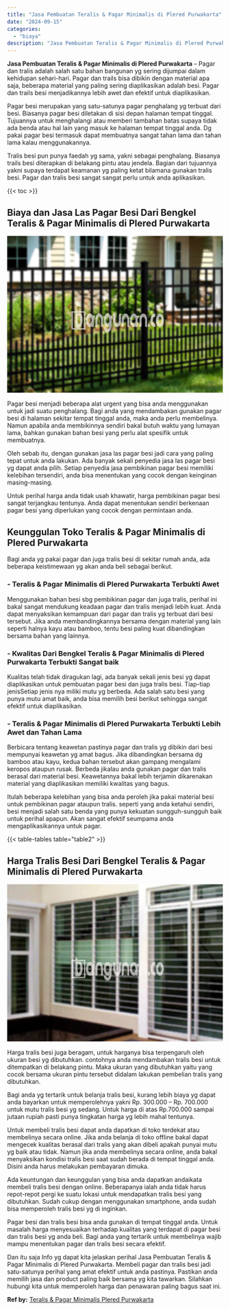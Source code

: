 ```yaml
---
title: "Jasa Pembuatan Teralis & Pagar Minimalis di Plered Purwakarta"
date: "2024-09-15"
categories: 
  - "biaya"
description: "Jasa Pembuatan Teralis & Pagar Minimalis di Plered Purwakarta. Dan itu saja Info yg dapat kita jelaskan perihal Jasa Pembuatan Teralis & Pagar Minimalis di P..."
---
```


**Jasa Pembuatan Teralis & Pagar Minimalis di Plered Purwakarta** – Pagar dan tralis adalah salah satu bahan bangunan yg sering dijumpai dalam kehidupan sehari-hari. Pagar dan trails bisa dibikin dengan material apa saja, beberapa material yang paling sering diaplikasikan adalah besi. Pagar dan trails besi menjadikannya lebih awet dan efektif untuk diaplikasikan.

Pagar besi merupakan yang satu-satunya pagar penghalang yg terbuat dari besi. Biasanya pagar besi diletakan di sisi depan halaman tempat tinggal. Tujuannya untuk menghalangi atau memberi tambahan batas supaya tidak ada benda atau hal lain yang masuk ke halaman tempat tinggal anda. Dg pakai pagar besi termasuk dapat membuatnya sangat tahan lama dan tahan lama kalau menggunakannya.

Tralis besi pun punya faedah yg sama, yakni sebagai penghalang. Biasanya trails besi diterapkan di belakang pintu atau jendela. Bagian dari tujuannya yakni supaya terdapat keamanan yg paling ketat bilamana gunakan tralis besi. Pagar dan tralis besi sangat sangat perlu untuk anda aplikasikan.

{{< toc >}}

## Biaya dan Jasa Las Pagar Besi Dari Bengkel Teralis & Pagar Minimalis di Plered Purwakarta

![Jasa Pembuatan Teralis & Pagar Minimalis di Plered Purwakarta](/images/pagar-minimalis-murah-36.png)

Pagar besi menjadi beberapa alat urgent yang bisa anda menggunakan untuk jadi suatu penghalang. Bagi anda yang mendambakan gunakan pagar besi di halaman sekitar tempat tinggal anda, maka anda perlu membelinya. Namun apabila anda membikinnya sendiri bakal butuh waktu yang lumayan lama, bahkan gunakan bahan besi yang perlu alat spesifik untuk membuatnya.

Oleh sebab itu, dengan gunakan jasa las pagar besi jadi cara yang paling tepat untuk anda lakukan. Ada banyak sekali penyedia jasa las pagar besi yg dapat anda pilih. Setiap penyedia jasa pembikinan pagar besi memiliki kelebihan tersendiri, anda bisa menentukan yang cocok dengan keinginan masing-masing.

Untuk perihal harga anda tidak usah khawatir, harga pembikinan pagar besi sangat terjangkau tentunya. Anda dapat menentukan sendiri berkenaan pagar besi yang diperlukan yang cocok dengan permintaan anda.

## Keunggulan Toko Teralis & Pagar Minimalis di Plered Purwakarta

Bagi anda yg pakai pagar dan juga tralis besi di sekitar rumah anda, ada beberapa keistimewaan yg akan anda beli sebagai berikut.

### \- Teralis & Pagar Minimalis di Plered Purwakarta Terbukti Awet

Menggunakan bahan besi sbg pembikinan pagar dan juga tralis, perihal ini bakal sangat mendukung keadaan pagar dan tralis menjadi lebih kuat. Anda dapat menyaksikan kemampuan dari pagar dan tralis yg terbuat dari besi tersebut. Jika anda membandingkannya bersama dengan material yang lain seperti halnya kayu atau bamboo, tentu besi paling kuat dibandingkan bersama bahan yang lainnya.

### \- Kwalitas Dari Bengkel Teralis & Pagar Minimalis di Plered Purwakarta Terbukti Sangat baik

Kualitas telah tidak diragukan lagi, ada banyak sekali jenis besi yg dapat diaplikasikan untuk pembuatan pagar besi dan juga tralis besi. Tiap-tiap jenisSetiap jenis nya miliki mutu yg berbeda. Ada salah satu besi yang punya mutu amat baik, anda bisa memilih besi berikut sehingga sangat efektif untuk diaplikasikan.

### \- Teralis & Pagar Minimalis di Plered Purwakarta Terbukti Lebih Awet dan Tahan Lama

Berbicara tentang keawetan pastinya pagar dan tralis yg dibikin dari besi mempunyai keawetan yg amat bagus. Jika dibandingkan bersama dg bamboo atau kayu, kedua bahan tersebut akan gampang mengalami keropos ataupun rusak. Berbeda jikalau anda gunakan pagar dan tralis berasal dari material besi. Keawetannya bakal lebih terjamin dikarenakan material yang diaplikasikan memiliki kwalitas yang bagus.

Itulah beberapa kelebihan yang bisa anda peroleh jika pakai material besi untuk pembikinan pagar ataupun tralis. seperti yang anda ketahui sendiri, besi menjadi salah satu benda yang punya kekuatan sungguh-sungguh baik untuk perihal apapun. Akan sangat efektif seumpama anda mengaplikasikannya untuk pagar.

{{< table-tables table="table2" >}}

## Harga Tralis Besi Dari Bengkel Teralis & Pagar Minimalis di Plered Purwakarta

![Jasa Pembuatan Teralis & Pagar Minimalis di Plered Purwakarta](/images/teralis-minimalis-murah-04.png)

Harga tralis besi juga beragam, untuk harganya bisa terpengaruh oleh ukuran besi yg dibutuhkan. contohnya anda mendambakan tralis besi untuk ditempatkan di belakang pintu. Maka ukuran yang dibutuhkan yaitu yang cocok bersama ukuran pintu tersebut didalam lakukan pembelian tralis yang dibutuhkan.

Bagi anda yg tertarik untuk belanja tralis besi, kurang lebih biaya yg dapat anda bayarkan untuk memperolehnya yakni Rp. 300.000 – Rp. 700.000 untuk mutu tralis besi yg sedang. Untuk harga di atas Rp.700.000 sampai jutaan rupiah pasti punya tingkatan harga yg lebih mahal tentunya.

Untuk membeli tralis besi dapat anda dapatkan di toko terdekat atau membelinya secara online. Jika anda belanja di toko offline bakal dapat mengecek kualitas berasal dari tralis yang akan dibeli apakah punyai mutu yg baik atau tidak. Namun jika anda membelinya secara online, anda bakal menyaksikan kondisi tralis besi saat sudah berada di tempat tinggal anda. Disini anda harus melakukan pembayaran dimuka.

Ada keuntungan dan keunggulan yang bisa anda dapatkan andaikata membeli tralis besi dengan online. Beberapanya ialah anda tidak harus repot-repot pergi ke suatu lokasi untuk mendapatkan tralis besi yang dibutuhkan. Sudah cukup dengan menggunakan smartphone, anda sudah bisa memperoleh tralis besi yg di inginkan.

Pagar besi dan tralis besi bisa anda gunakan di tempat tinggal anda. Untuk masalah harga menyesuaikan terhadap kualitas yang terdapat di pagar besi dan tralis besi yg anda beli. Bagi anda yang tertarik untuk membelinya wajib mampu menentukan pagar dan tralis besi secara efektif.

Dan itu saja Info yg dapat kita jelaskan perihal Jasa Pembuatan Teralis & Pagar Minimalis di Plered Purwakarta. Membeli pagar dan tralis besi jadi satu-satunya perihal yang amat efektif untuk anda pastinya. Pastikan anda memilih jasa dan product paling baik bersama yg kita tawarkan. Silahkan hubungi kita untuk memperoleh harga dan penawaran paling bagus saat ini.

**Ref by:** [Teralis & Pagar Minimalis Plered Purwakarta](https://id.wikipedia.org/wiki/Teralis)
